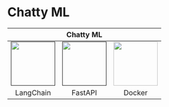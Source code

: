 # Chatty ML


<div align='center'>

<table>
    <thead>
        <tr>
            <th colspan="4"> Chatty ML </th>
        </tr>
    </thead>
    <tbody>
        <tr>
          <tr>
            <td align='center'><a href=""><img src="4" width="100" height="100"></td>
            <td align='center'><a href=""><img src="" width="100" height="100"></td>
            <td align='center'><img src="" width="100" height="100"></td>
          <tr>
            <td align='center'>LangChain</td>
            <td align='center'>FastAPI</td>
            <td align='center'>Docker</td>
          </tr>
        </tr>
    </tbody>
</table>

</div>

&nbsp;  

